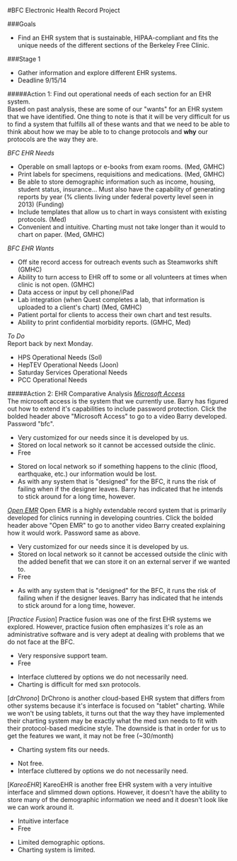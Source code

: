 #BFC Electronic Health Record Project

###Goals
- Find an EHR system that is sustainable, HIPAA-compliant and fits the unique needs of the different sections of the Berkeley Free Clinic.

###Stage 1
- Gather information and explore different EHR systems.  
- Deadline 9/15/14

#####Action 1: Find out operational needs of each section for an EHR system.  
Based on past analysis, these are some of our "wants" for an EHR system that we have identified. One thing to note is that it will be very difficult for us to find a system that fulfills all of these wants and that we need to be able to think about how we may be able to to change protocols and **why** our protocols are the way they are.

*BFC EHR Needs*  
- Operable on small laptops or e-books from exam rooms. (Med, GMHC)
- Print labels for specimens, requisitions and medications. (Med, GMHC)
- Be able to store demographic information such as income, housing, student status, insurance... Must also have the capability of generating reports by year (% clients living under federal poverty level seen in 2013) (Funding)
- Include templates that allow us to chart in ways consistent with existing protocols. (Med)
- Convenient and intuitive. Charting must not take longer than it would to chart on paper. (Med, GMHC)

*BFC EHR Wants*  
- Off site record access for outreach events such as Steamworks shift (GMHC)
- Ability to turn access to EHR off to some or all volunteers at times when clinic is not open. (GMHC)
- Data access or input by cell phone/iPad
- Lab integration (when Quest completes a lab, that information is uploaded to a client's chart) (Med, GMHC)
- Patient portal for clients to access their own chart and test results.
- Ability to print confidential morbidity reports. (GMHC, Med)

*To Do*  
Report back by next Monday.
- HPS Operational Needs (Sol)
- HepTEV Operational Needs (Joon)
- Saturday Services Operational Needs
- PCC Operational Needs

#####Action 2: EHR Comparative Analysis
[*Microsoft Access*](https://vimeo.com/75456426)  
The microsoft access is the system that we currently use. Barry has figured out how to extend it's capabilities to include password protection. Click the bolded header above "Microsoft Access" to go to a video Barry developed. Password "bfc".
+ Very customized for our needs since it is developed by us.  
+ Stored on local network so it cannot be accessed outside the clinic.  
+ Free
- Stored on local network so if something happens to the clinic (flood, earthquake, etc.) our information would be lost.
- As with any system that is "designed" for the BFC, it runs the risk of failing when if the designer leaves. Barry has indicated that he intends to stick around for a long time, however.

[*Open EMR*](https://vimeo.com/76897828)
Open EMR is a highly extendable record system that is primarily developed for clinics running in developing countries. Click the bolded header above "Open EMR" to go to another video Barry created explaining how it would work. Password same as above.
+ Very customized for our needs since it is developed by us.  
+ Stored on local network so it cannot be accessed outside the clinic with the added benefit that we can store it on an external server if we wanted to.  
+ Free
- As with any system that is "designed" for the BFC, it runs the risk of failing when if the designer leaves. Barry has indicated that he intends to stick around for a long time, however.  

[*Practice Fusion*]
Practice fusion was one of the first EHR systems we explored. However, practice fusion often emphasizes it's role as an administrative software and is very adept at dealing with problems that we do not face at the BFC.
+ Very responsive support team.
+ Free
- Interface cluttered by options we do not necessarily need.
- Charting is difficult for med sxn protocols.

[*drChrono*]
DrChrono is another cloud-based EHR system that differs from other systems because it's interface is focused on "tablet" charting. While we won't be using tablets, it turns out that the way they have implemented their charting system may be exactly what the med sxn needs to fit with their protocol-based medicine style. The downside is that in order for us to get the features we want, it may not be free (~30/month)
+ Charting system fits our needs.  
- Not free.  
- Interface cluttered by options we do not necessarily need.  

[*KareoEHR*]
KareoEHR is another free EHR system with a very intuitive interface and slimmed down options. However, it doesn't have the ability to store many of the demographic information we need and it doesn't look like we can work around it.  
+ Intuitive interface
+ Free
- Limited demographic options.
- Charting system is limited.

